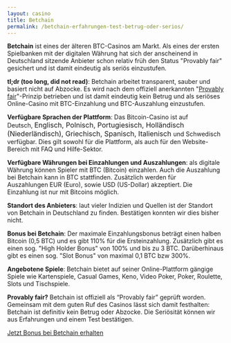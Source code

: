 ```yaml
---
layout: casino
title: Betchain
permalink: /betchain-erfahrungen-test-betrug-oder-serios/
---
```


<strong>Betchain</strong> ist eines der älteren BTC-Casinos am Markt. Als eines der ersten Spielbanken mit der digitalen Währung hat sich der anscheinend in Deutschland sitzende Anbieter schon relativ früh den Status "Provably fair" gesichert und ist damit eindeutig als seriös einzustufen.

<strong>tl;dr (too long, did not read)</strong>: Betchain arbeitet transparent, sauber und basiert nicht auf Abzocke. Es wird nach dem offiziell anerkannten "<a href="http://bitcoincasinodeutsch.de/provably-fair/">Provably fair</a>"-Prinzip betrieben und ist damit eindeutig kein Betrug und als seriöses Online-Casino mit BTC-Einzahlung und BTC-Auszahlung einzustufen.

<strong>Verfügbare Sprachen der Plattform</strong>: Das Bitcoin-Casino ist auf Deutsch, <span style="font-size: 16px;">Englisch, Polnisch, </span><span style="font-size: 16px;">Portugiesisch, Holländisch (Niederländisch), </span><span style="font-size: 16px;">Griechisch, Spanisch, Italienisch </span>und Schwedisch verfügbar. Dies gilt sowohl für die Plattform, als auch für den Website-Bereich mit FAQ und Hilfe-Sektor.

<strong>Verfügbare Währungen bei Einzahlungen und Auszahlungen</strong>: als digitale Währung können Spieler mit BTC (Bitcoin) einzahlen. Auch die Auszahlung bei Betchain kann in BTC stattfinden. Zusätzlich werden für Auszahlungen EUR (Euro), sowie USD (US-Dollar) akzeptiert. Die Einzahlung ist nur mit Bitcoins möglich.

<strong>Standort des Anbieters</strong>: laut vieler Indizien und Quellen ist der Standort von Betchain in Deutschland zu finden. Bestätigen konnten wir dies bisher nicht.

<strong>Bonus bei Betchain</strong>: Der maximale Einzahlungsbonus beträgt einen halben Bitcoin (0,5 BTC) und es gibt 110% für die Ersteinzahlung. Zusätzlich gibt es einen sog. "High Holder Bonus" von 100% und bis zu 3 BTC. Darüberhinaus gibt es einen sog. "Slot Bonus" von maximal 0,1 BTC bzw 300%.

<strong>Angebotene Spiele</strong>: Betchain bietet auf seiner Online-Plattform gängige Spiele wie Kartenspiele, Casual Games, Keno, Video Poker, Poker, Roulette, Slots und Tischspiele.

<strong>Provably fair?</strong> Betchain ist offiziell als “Provably fair” geprüft worden. Gemeinsam mit dem guten Ruf des Casinos lässt sich damit festhalten: Betchain ist definitiv kein Betrug oder Abzocke. Die Seriösität können wir aus Erfahrungen und einem Test bestätigen.

<a class="btn btn-primary" href="https://bitcoincasinodeutsch.de/get-bonus/betchain" rel="nofollow" target="_blank">Jetzt Bonus bei Betchain erhalten</a>
